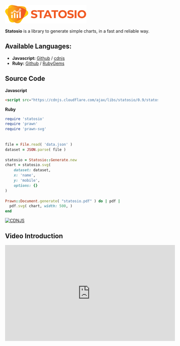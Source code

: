 <img src="./assets/images/statosio.png" height="60px">

<br>

**Statosio** is a library to generate simple charts, in a fast and reliable way.


## Available Languages:
- **Javascript:** [Github](https://github.com/a6b8/statosio-for-javascript) / [cdnjs](https://cdnjs.com/libraries/statosio)
- **Ruby:** [Github](https://github.com/a6b8/statosio-for-ruby) / [RubyGems](https://rubygems.org/gems/statosio)


## Source Code

**Javascript**
```html
<script src="https://cdnjs.cloudflare.com/ajax/libs/statosio/0.9/statosio.js"></script>
```

**Ruby**
```ruby
require 'statosio'
require 'prawn'
require 'prawn-svg'


file = File.read( 'data.json' )
dataset = JSON.parse( file )

statosio = Statosio::Generate.new
chart = statosio.svg(
    dataset: dataset,
    x: 'name',
    y: 'mobile',
    options: {}
)

Prawn::Document.generate( "statosio.pdf" ) do | pdf |
  pdf.svg( chart, width: 500, )
end
```


[![CDNJS](https://img.shields.io/cdnjs/v/statosio.svg)](https://cdnjs.com/libraries/statosio)

## Video Introduction

<iframe width="560" height="315" src="https://www.youtube.com/embed/i6od9O8jz1E?autoplay=1" frameborder="0" allow="accelerometer; autoplay; clipboard-write; encrypted-media; gyroscope; picture-in-picture" allowfullscreen></iframe>
